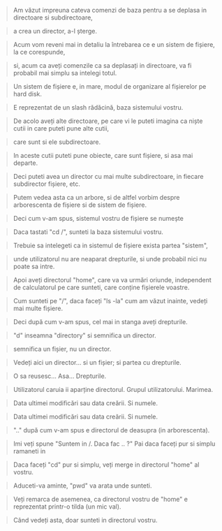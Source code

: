 > Am văzut impreuna cateva comenzi de baza pentru a se deplasa in directoare si subdirectoare,

> a crea un director, a-l șterge.

> Acum vom reveni mai in detaliu la întrebarea ce e un sistem de fișiere, la ce corespunde,

> si, acum ca aveți comenzile ca sa deplasați in directoare, va fi probabil mai simplu sa intelegi totul.

> Un sistem de fișiere e, in mare, modul de organizare al fișierelor pe hard disk.

> E reprezentat de un slash rădăcină, baza sistemului vostru.

> De acolo aveți alte directoare, pe care vi le puteti imagina ca niște cutii in care puteti pune alte cutii,

> care sunt si ele subdirectoare.

> In aceste cutii puteti pune obiecte, care sunt fișiere, si asa mai departe.

> Deci puteti avea un director cu mai multe subdirectoare, in fiecare subdirector fișiere, etc.

> Putem vedea asta ca un arbore, si de altfel vorbim despre arborescenta de fișiere si de sistem de fișiere.

> Deci cum v-am spus, sistemul vostru de fișiere se numește

> Daca tastati "cd /", sunteti la baza sistemului vostru.

> Trebuie sa intelegeti ca in sistemul de fișiere exista partea "sistem",

> unde utilizatorul nu are neaparat drepturile, si unde probabil nici nu poate sa intre.

> Apoi aveți directorul "home", care va va urmări oriunde, independent de calculatorul pe care sunteti, care conține fișierele voastre.

> Cum sunteti pe "/", daca faceți "ls -la" cum am văzut inainte, vedeți mai multe fișiere.

> Deci după cum v-am spus, cel mai in stanga aveți drepturile.

> "d" inseamna "directory" si semnifica un director.

> semnifica un fișier, nu un director.

> Vedeți aici un director... si un fișier; si partea cu drepturile.

> O sa reusesc... Asa... Drepturile.

> Utilizatorul caruia ii aparține directorul. Grupul utilizatorului. Marimea.

> Data ultimei modificări sau data creării. Si numele.

> Data ultimei modificări sau data creării. Si numele.

> ".." după cum v-am spus e directorul de deasupra (in arborescenta).

> Imi veți spune "Suntem in /. Daca fac .. ?" Pai daca faceți pur si simplu ramaneti in

> Daca faceți "cd" pur si simplu, veți merge in directorul "home" al vostru.

> Aduceti-va aminte, "pwd" va arata unde sunteti.

> Veți remarca de asemenea, ca directorul vostru de "home" e reprezentat printr-o tilda (un mic val).

> Când vedeți asta, doar sunteti in directorul vostru.

